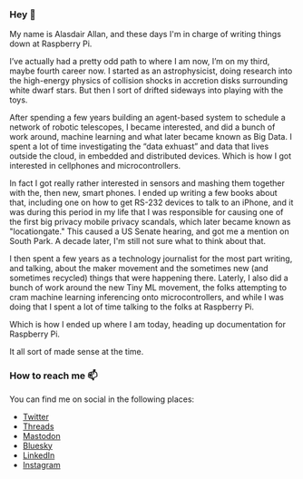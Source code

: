 ### Hey 👋

<!--
**aallan/aallan** is a ✨ _special_ ✨ repository because its `README.md` (this file) appears on your GitHub profile.

Here are some ideas to get you started:

- 🔭 I’m currently working on ...
- 🌱 I’m currently learning ...
- 👯 I’m looking to collaborate on ...
- 🤔 I’m looking for help with ...
- 💬 Ask me about ...
- 📫 How to reach me: ...
- 😄 Pronouns: ...
- ⚡ Fun fact: ...
-->

My name is Alasdair Allan, and these days I'm in charge of writing things down at Raspberry Pi.

I’ve actually had a pretty odd path to where I am now, I’m on my third, maybe fourth career now. I started as an astrophysicist, doing research into the high-energy physics of collision shocks in accretion disks surrounding white dwarf stars. But then I sort of drifted sideways into playing with the toys.

After spending a few years building an agent-based system to schedule a network of robotic telescopes, I became interested, and did a bunch of work around, machine learning and what later became known as Big Data. I spent a lot of time investigating the “data exhuast” and data that lives outside the cloud, in embedded and distributed devices. Which is how I got interested in cellphones and microcontrollers. 

In fact I got really rather interested in sensors and mashing them together with the, then new, smart phones. I ended up writing a few books about that, including one on how to get RS-232 devices to talk to an iPhone, and it was during this period in my life that I was responsible for causing one of the first big privacy mobile privacy scandals, which later became known as "locationgate." This caused a US Senate hearing, and got me a mention on South Park. A decade later, I'm still not sure what to think about that.

I then spent a few years as a technology journalist for the most part writing, and talking, about the maker movement and the sometimes new (and sometimes recycled) things that were happening there. Laterly, I also did a bunch of work around the new Tiny ML movement, the folks attempting to cram machine learning inferencing onto microcontrollers, and while I was doing that I spent a lot of time talking to the folks at Raspberry Pi.

Which is how I ended up where I am today, heading up documentation for Raspberry Pi.

It all sort of made sense at the time.

### How to reach me 📫 

You can find me on social in the following places:

* <a rel="me" href="https://twitter.com/aallan">Twitter</a>
* <a rel="me" href="https://www.threads.net/@aallan">Threads</a>
* <a rel="me" href="https://mastodon.social/@aallan">Mastodon</a>
* <a rel="me" href="https://staging.bsky.app/profile/alasdairallan.com">Bluesky</a>
* <a rel="me" href="https://www.linkedin.com/in/alasdairallan/">LinkedIn</a>
* <a rel="me" href="https://www.instagram.com/aallan/">Instagram</a>


